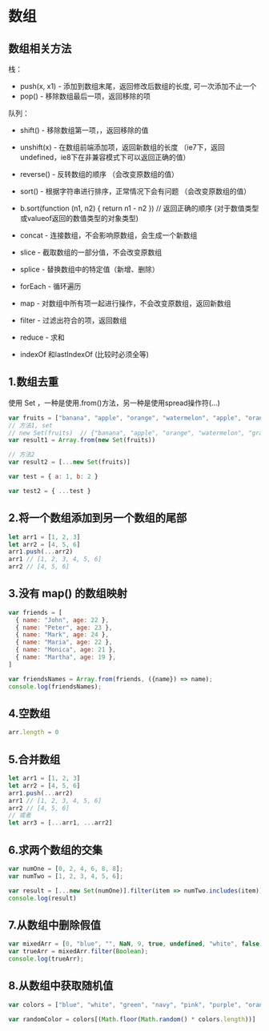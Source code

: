 # 数组

## 数组相关方法

栈：

* push(x, x1) - 添加到数组末尾，返回修改后数组的长度, 可一次添加不止一个
* pop() - 移除数组最后一项，返回移除的项

队列：

* shift() - 移除数组第一项，，返回移除的值
* unshift(x) - 在数组前端添加项，返回新数组的长度 （ie7下，返回undefined，ie8下在非兼容模式下可以返回正确的值）

* reverse() - 反转数组的顺序  （会改变原数组的值）
* sort() - 根据字符串进行排序，正常情况下会有问题  （会改变原数组的值）
* b.sort(function (n1, n2) { return n1 - n2 })  // 返回正确的顺序 (对于数值类型或valueof返回的数值类型的对象类型)

* concat - 连接数组，不会影响原数组，会生成一个新数组
* slice - 截取数组的一部分值，不会改变原数组

* splice - 替换数组中的特定值（新增、删除）

* forEach - 循环遍历
* map - 对数组中所有项一起进行操作，不会改变原数组，返回新数组
* filter - 过滤出符合的项，返回数组
* reduce - 求和

* indexOf 和lastIndexOf (比较时必须全等)

## 1.数组去重

使用 Set ，一种是使用.from()方法，另一种是使用spread操作符(…)

```js
var fruits = ["banana", "apple", "orange", "watermelon", "apple", "orange", "grape", "apple"]
// 方法1, set
// new Set(fruits)  // {"banana", "apple", "orange", "watermelon", "grape"}
var result1 = Array.from(new Set(fruits))

// 方法2
var result2 = [...new Set(fruits)]

var test = { a: 1, b: 2 }

var test2 = { ...test }

```

## 2.将一个数组添加到另一个数组的尾部

```js
let arr1 = [1, 2, 3]
let arr2 = [4, 5, 6]
arr1.push(...arr2)
arr1 // [1, 2, 3, 4, 5, 6]
arr2 // [4, 5, 6]
```

## 3.没有 map() 的数组映射

```js
var friends = [
  { name: "John", age: 22 },
  { name: "Peter", age: 23 },
  { name: "Mark", age: 24 },
  { name: "Maria", age: 22 },
  { name: "Monica", age: 21 },
  { name: "Martha", age: 19 },
]

var friendsNames = Array.from(friends, ({name}) => name);
console.log(friendsNames);
```

## 4.空数组

```js
arr.length = 0
```

## 5.合并数组

```js
let arr1 = [1, 2, 3]
let arr2 = [4, 5, 6]
arr1.push(...arr2)
arr1 // [1, 2, 3, 4, 5, 6]
arr2 // [4, 5, 6]
// 或者
let arr3 = [...arr1, ...arr2]
```

## 6.求两个数组的交集

```js
var numOne = [0, 2, 4, 6, 8, 8];
var numTwo = [1, 2, 3, 4, 5, 6];

var result = [...new Set(numOne)].filter(item => numTwo.includes(item))
console.log(result)
```

## 7.从数组中删除假值

```js
var mixedArr = [0, "blue", "", NaN, 9, true, undefined, "white", false];
var trueArr = mixedArr.filter(Boolean);
console.log(trueArr);
```

## 8.从数组中获取随机值

```js
var colors = ["blue", "white", "green", "navy", "pink", "purple", "orange", "yellow", "black", "brown"];

var randomColor = colors[(Math.floor(Math.random() * colors.length))]
```
